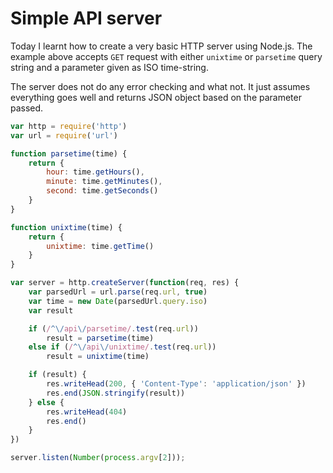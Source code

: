 # Simple API server

Today I learnt how to create a very basic HTTP server using Node.js. The example above accepts `GET` request with either `unixtime` or `parsetime` query string and a parameter given as ISO time-string.

The server does not do any error checking and what not. It just assumes everything goes well and returns JSON object based on the parameter passed.

```javascript
var http = require('http')
var url = require('url')

function parsetime(time) {
	return {
		hour: time.getHours(),
		minute: time.getMinutes(),
		second: time.getSeconds()
	}
}

function unixtime(time) {
	return {
		unixtime: time.getTime()
	}
}

var server = http.createServer(function(req, res) {
	var parsedUrl = url.parse(req.url, true)
	var time = new Date(parsedUrl.query.iso)
	var result

	if (/^\/api\/parsetime/.test(req.url))
		result = parsetime(time)
	else if (/^\/api\/unixtime/.test(req.url))
		result = unixtime(time)

	if (result) {
		res.writeHead(200, { 'Content-Type': 'application/json' })
		res.end(JSON.stringify(result))
	} else {
		res.writeHead(404)
		res.end()
	}
})

server.listen(Number(process.argv[2]));
```